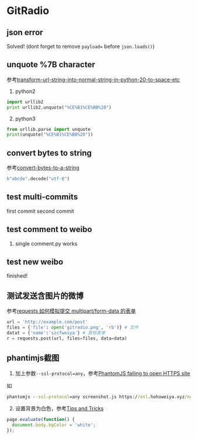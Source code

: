 # GitRadio

## json error

Solved! (dont forget to remove `payload=` before `json.loads()`)

## unquote %7B character

参考[transform-url-string-into-normal-string-in-python-20-to-space-etc](https://stackoverflow.com/questions/11768070/transform-url-string-into-normal-string-in-python-20-to-space-etc)

1. python2

```python
import urllib2
print urllib2.unquote("%CE%B1%CE%BB%20")
```

2. python3

```python
from urllib.parse import unquote
print(unquote("%CE%B1%CE%BB%20"))
```

## convert bytes to string

参考[convert-bytes-to-a-string](https://stackoverflow.com/questions/606191/convert-bytes-to-a-string)

```python
b"abcde".decode("utf-8") 
```

## test multi-commits

first commit
second commit

## test comment to weibo

1. single comment.py works

## test new weibo

finished!

## 测试发送含图片的微博

参考[requests 如何模拟提交 multipart/form-data 的表单](https://segmentfault.com/q/1010000004690074/a-1020000004691198)

```python
url = 'http://example.com/post'
files = {'file': open('gitradio.png', 'rb')} # 文件 
datat = {'name':'szcfweiya'} # 其他表单
r = requests.post(url, files=files, data=data)
```

## phantimjs截图

1. 加上参数`--ssl-protocol=any`，参考[PhantomJS failing to open HTTPS site](https://stackoverflow.com/questions/12021578/phantomjs-failing-to-open-https-site)

如

```cmd
phantomjs --ssl-protocol=any screenshot.js https://esl.hohoweiya.xyz/notes/ipynb/list/index.html tes.png
```

2. 设置背景为白色，参考[Tips and Tricks](http://phantomjs.org/tips-and-tricks.html)

```js
page.evaluate(function() {
  document.body.bgColor = 'white';
});
```
